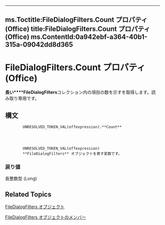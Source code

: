 

---
ms.Toctitle:FileDialogFilters.Count プロパティ (Office)
title:FileDialogFilters.Count プロパティ (Office)
ms.ContentId:0a942ebf-a364-40b1-315a-09042dd8d365
---
# FileDialogFilters.Count プロパティ (Office)




**長い****FileDialogFilters**コレクション内の項目の数を示すを取得します。読み取り専用です。

## 構文

            UNRESOLVED_TOKEN_VAL(offexpression).**Count**




            UNRESOLVED_TOKEN_VAL(offexpression)
            **FileDialogFilters** オブジェクトを表す変数です。

### 戻り値
長整数型 (Long)





## Related Topics

[FileDialogFilters オブジェクト](a74663cf-ad63-e41a-8d5e-e51e8a20c173.md)

[FileDialogFilters オブジェクトのメンバー](badd8f49-3f59-837f-ed20-a4a849910d4c.md)




